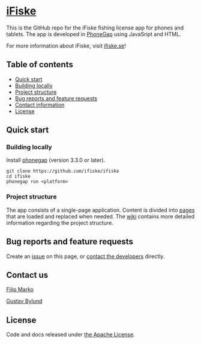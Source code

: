 # [iFiske](http://ifiske.se)
This is the GitHub repo for the iFiske fishing license app for phones and tablets. 
The app is developed in [PhoneGap](http://phonegap.com) using JavaSript and HTML.


For more information about iFiske, visit [ifiske.se](http://ifiske.se)!
## Table of contents
- [Quick start](#quick-start)
 - [Building locally](#building-locally)
 - [Project structure](#project-structure)
- [Bug reports and feature requests](#bug-reports-and-feature-requests)
- [Contact information](#contact-us)
- [License](#license)

## Quick start
### Building locally
Install [phonegap](http://phonegap.com) (version 3.3.0 or later).
````Shell
git clone https://github.com/ifiske/ifiske
cd ifiske
phonegap run <platform>
````
### Project structure
The app consists of a single-page application. Content is divided into [pages](http://github.com/ifiske/iFiske/wiki/Pages) that are loaded and replaced when needed. 
The [wiki](http://github.com/ifiske/iFiske/wiki/Project-structure) contains more detailed information regarding the project structure. 
## Bug reports and feature requests
Create an [issue](http://github.com/ifiske/iFiske/issues/new) on this page, or [contact the developers](#contact-us) directly.
## Contact us
[Filip Marko](http://github.com/knarko)

[Gustav Bylund](http://github.com/maistho)
## License
Code and docs released under [the Apache License](LICENSE).

